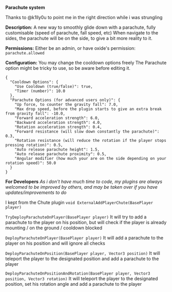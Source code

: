 **Parachute system**

Thanks to @k1lly0u to point me in the right direction while i was strungling

**Description:**
A new way to smoothly glide down with a parachute, fully customisable (speed of parachute, fall speed, etc)
When navigate to the sides, the parachute will be on the side, to give a bit more reality to it.

**Permissions:**
Either be an admin, or have oxide's permission: `parachute.allowed` 

**Configuration:**
You may change the cooldown options freely
The Parachute option might be tricky to use, so be aware before editing it.

```
{
  "Cooldown Options": {
    "Use Cooldown (true/false)": true,
    "Timer (number)": 10.0
  },
  "Parachute Options (for advanced users only)": {
    "Up force, to counter the gravity fall": 7.0,
    "Max drop speed, before the plugin starts to give an extra break from gravity fall": -10.0,
    "Forward acceleration strength": 6.0,
    "Backward acceleration strength": 4.0,
    "Rotation acceleration strength": 0.4,
    "Forward resistance (will slow down constantly the parachute)": 0.3,
    "Rotation resistance (will reduce the rotation if the player stops pressing rotation)": 0.5,
    "Auto release parachute height": 1.5,
    "Auto release parachute proximity": 0.5,
    "Angular modifier (how much your are on the side depending on your rotation speed)": 50.0
  }
}
```


**For Developers**
*As i don't have much time to code, my plugins are always welcomed to be improved by others, and may be taken over if you have updates/improvements to do*

I kept from the Chute plugin
`void ExternalAddPlayerChute(BasePlayer player)`

`TryDeployParachuteOnPlayer(BasePlayer player)`
It will try to add a parachute to the player on his position, but will check if the player is already mounting / on the ground / cooldown blocked

`DeployParachuteOnPlayer(BasePlayer player)`
 It will add a parachute to the player on his position and will ignore all checks

`DeployParachuteOnPosition(BasePlayer player, Vector3 position)`
 It will teleport the player to the designated position and add a parachute to the player

`DeployParachuteOnPositionAndRotation(BasePlayer player, Vector3 position, Vector3 rotation)`
It will teleport the player to the designated position, set his rotation angle and add a parachute to the player